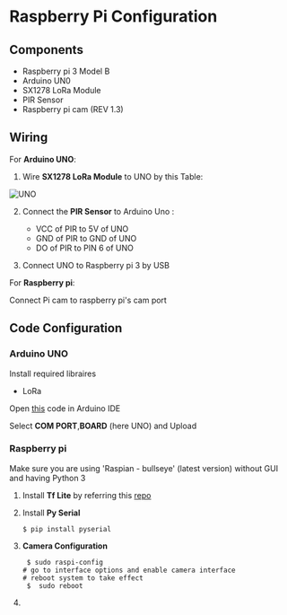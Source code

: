 # Raspberry Pi Configuration

## Components
- Raspberry pi 3 Model B
- Arduino UN0
- SX1278 LoRa Module
- PIR Sensor
- Raspberry pi cam (REV 1.3)

## Wiring

For **Arduino UNO**: 

1. Wire **SX1278 LoRa Module** to UNO by this Table:


![UNO](https://github.com/Shxrvxshar7/Prowl-Watch/assets/77162339/606624f1-bdd2-49f8-b2bf-ad6944539997)

2. Connect the **PIR Sensor** to Arduino Uno :

    - VCC of PIR to 5V of UNO
    - GND of PIR to GND of UNO
    - DO of PIR to PIN 6 of UNO

  3. Connect UNO to Raspberry pi 3 by USB
     
For **Raspberry pi**:

  Connect Pi cam to raspberry pi's cam port

## Code Configuration

### Arduino UNO

Install required libraires
  - LoRa

Open [this](/src/Arduino_Code/Uno_pi/Uno_pi.ino) code in Arduino IDE 

Select **COM PORT**,**BOARD** (here UNO) and Upload 

### Raspberry pi

Make sure you are using 'Raspian - bullseye' (latest version) without GUI
and having Python 3

1. Install **Tf Lite** by referring this [repo](https://github.com/EdjeElectronics/TensorFlow-Lite-Object-Detection-on-Android-and-Raspberry-Pi)

2. Install **Py Serial**
   ```
   $ pip install pyserial
   ```
3. **Camera Configuration**
   ```
    $ sudo raspi-config
   # go to interface options and enable camera interface
   # reboot system to take effect
    $  sudo reboot
   ```
4. 



